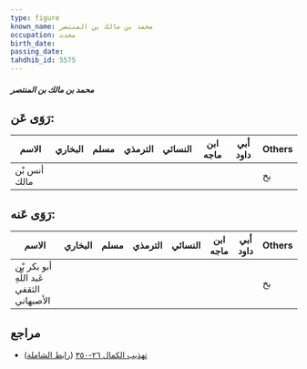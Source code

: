 ```yaml
---
type: figure
known_name: محمد بن مالك بن المنتصر
occupation: محدث
birth_date:
passing_date:
tahdhib_id: 5575
---
```

##### محمد بن مالك بن المنتصر

## رَوَى عَن:
| الاسم        | البخاري | مسلم | الترمذي | النسائي | ابن ماجه | أبي داود | Others |
| ------------ | ------- | ---- | ------- | ------- | -------- | -------- | ------ |
| أنس بْن مالك |         |      |         |         |          |          | بخ     |
## رَوَى عَنه:
| الاسم                                     | البخاري | مسلم | الترمذي | النسائي | ابن ماجه | أبي داود | Others |
| ----------------------------------------- | ------- | ---- | ------- | ------- | -------- | -------- | ------ |
| أبو بكر بْن عَبد اللَّهِ الثقفي الأصبهاني |         |      |         |         |          |          | بخ     |
## مراجع
- [تهذيب الكمال ٢٦-٣٥٠](obsidian://open?vault=Tahdhib-al-Kamal&file=Figures/٥٥٧٥-محمد%20بن%20مالك%20بن%20المنتصر) ([رابط الشاملة](https://shamela.ws/book/3722/14098))